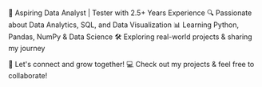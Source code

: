 🚀 Aspiring Data Analyst | Tester with 2.5+ Years Experience
🔍 Passionate about Data Analytics, SQL, and Data Visualization
📊 Learning Python, Pandas, NumPy & Data Science
🛠️ Exploring real-world projects & sharing my journey

📢 Let's connect and grow together!
💻 Check out my projects & feel free to collaborate!

